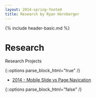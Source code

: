```yaml
---
layout: 2014-spring-footed
title: Research by Ryan Hornberger
---
```

{% include header-basic.md %}

Research
===========================

Research Projects

{::options parse_block_html="true" /}
<div class="fresh">

  * [2014 - Mobile Slide vs Page Navication](./2014.03.18.mobile-slide-vs-page-navigation/)

</div>
{::options parse_block_html="false" /}
